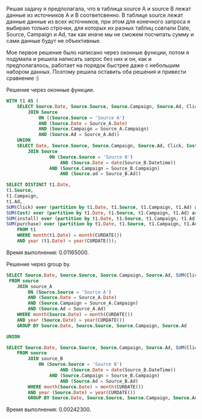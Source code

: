 Решая задачу я предполагала, что в таблица source A и source B лежат данные из источников А и В соответсвенно. В таблице source лежат данные данные из всех источников, при этом для конечного запроса я выбираю только строчки, для которых их разных таблиц совпали Date, Source, Campaign и Ad, так как иначе мы не сможем посчитать сумму и сами данные будут не объективные.

Мое первое решение было написано через оконные функции, потом я подумала и решила написать запрос без них и он, как и предполагалось, работает на порядок быстрее даже с небольшим набором данных. Поэтому решила оставить оба решения и привести сравнение :) 

Решение через оконные функции.

```SQL
WITH t1 AS (
	SELECT Source.Date, Source.Source, Source.Campaign, Source.Ad, Click, Cost, install, purchase from Source_A 
		JOIN Source 
			ON ((Source.Source = 'Source A') 
			AND (Source.Date = Source_A.Date) 
			AND (Source.Campaign = Source_A.Campaign) 
			AND (Source.Ad = Source_A.Ad))
	UNION
	SELECT Date, Source.Source, Source.Campaign, Source.Ad, Click, Cost, install, purchase from Source_B 
		JOIN Source
	    		ON (Source.Source = 'Source B') 
            		AND (Source.Date = date(Source_B.Datetime)) 
           		AND (Source.Campaign = Source_B.Campaign) 
            		AND (Source.ad = Source_B.Ad)) 

SELECT DISTINCT t1.Date,
t1.Source,
t1.Campaign,
t1.Ad,
SUM(Click) over (partition by t1.Date, t1.Source, t1.Campaign, t1.Ad) as SUM_Click,
SUM(Cost) over (partition by t1.Date, t1.Source, t1.Campaign, t1.Ad) as SUM_Cost,
SUM(install) over (partition by t1.Date, t1.Source, t1.Campaign, t1.Ad) as SUM_install,
SUM(purchase) over (partition by t1.Date, t1.Source, t1.Campaign, t1.Ad) as SUM_purchase
	FROM t1
	WHERE month(t1.Date) = month(CURDATE()) 
	AND year (t1.Date) = year(CURDATE());
```
Время выполнения: 0.01165000.

Решение через group by.

```SQL
SELECT Source.Date, Source.Source, Source.Campaign, Source.Ad, SUM(Click), SUM(Cost), SUM(install), SUM(purchase)
 FROM source
	JOIN source_A 
		ON (Source.Source = 'Source A') 
		AND (Source.Date = Source_A.Date) 
		AND (Source.Campaign = Source_A.Campaign) 
		AND (Source.Ad = Source_A.Ad)
	WHERE month(Source.Date) = month(CURDATE()) 
	AND year (Source.Date) = year(CURDATE())
	GROUP BY Source.Date, Source.Source, Source.Campaign, Source.Ad

UNION

SELECT Source.Date, Source.Source, Source.Campaign, Source.Ad, SUM(Click), SUM(Cost), SUM(install), SUM(purchase)
	FROM source
		JOIN source_B 
			ON (Source.Source = 'Source B') 
            		AND (Source.Date = date(Source_B.DateTime)) 
           		AND (Source.Campaign = Source_B.Campaign) 
            		AND (Source.Ad = Source_B.Ad)
		WHERE month(Source.Date) = month(CURDATE()) 
		AND year (Source.Date) = year(CURDATE())
		GROUP BY Source.Date, Source.Source, Source.Campaign, Source.Ad;
```

Время выполнения: 0.00242300.
    
